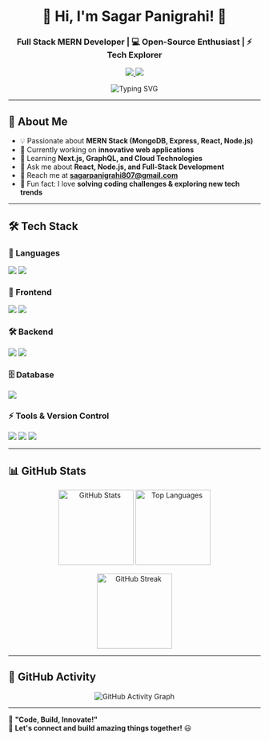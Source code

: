 <h1 align="center">👋 Hi, I'm Sagar Panigrahi! 🚀</h1>  
<h3 align="center">Full Stack MERN Developer | 💻 Open-Source Enthusiast | ⚡ Tech Explorer</h3>  

<p align="center">
  <a href="https://www.linkedin.com/in/sagar-trushna-panigrahi-079b6727a" target="_blank">
    <img src="https://img.shields.io/badge/LinkedIn-Connect-blue?style=for-the-badge&logo=linkedin&logoColor=white">
  </a>
  <a href="https://sagar-portfolio-gold.vercel.app/" target="_blank">
    <img src="https://img.shields.io/badge/Portfolio-Visit-orange?style=for-the-badge&logo=react&logoColor=white">
  </a>
</p>

<p align="center">
  <img src="https://readme-typing-svg.herokuapp.com?font=Fira+Code&duration=4000&pause=1000&color=36BCF7&center=true&vCenter=true&width=500&lines=Full+Stack+MERN+Developer;Passionate+about+Coding+and+Innovation;Building+Scalable+Web+Applications" alt="Typing SVG" />
</p>

---

## 🚀 About Me
- 💡 Passionate about **MERN Stack (MongoDB, Express, React, Node.js)**
- 🔭 Currently working on **innovative web applications**
- 🌱 Learning **Next.js, GraphQL, and Cloud Technologies**
- 💬 Ask me about **React, Node.js, and Full-Stack Development**
- 📩 Reach me at **[sagarpanigrahi807@gmail.com](mailto:sagarpanigrahi807@gmail.com)**
- 🎯 Fun fact: I love **solving coding challenges & exploring new tech trends**  

---

## 🛠️ Tech Stack  
### 🚀 Languages  
<p align="left">
  <img src="https://img.shields.io/badge/-JavaScript-F7DF1E?style=for-the-badge&logo=javascript&logoColor=black">
  <img src="https://img.shields.io/badge/-TypeScript-3178C6?style=for-the-badge&logo=typescript&logoColor=white">
</p>

### 🎨 Frontend  
<p align="left">
  <img src="https://img.shields.io/badge/-React-61DAFB?style=for-the-badge&logo=react&logoColor=black">
  <img src="https://img.shields.io/badge/-Next.js-000?style=for-the-badge&logo=nextdotjs&logoColor=white">
</p>

### 🛠️ Backend  
<p align="left">
  <img src="https://img.shields.io/badge/-Node.js-339933?style=for-the-badge&logo=node.js&logoColor=white">
  <img src="https://img.shields.io/badge/-Express-000?style=for-the-badge&logo=express&logoColor=white">
</p>

### 🗄️ Database  
<p align="left">
  <img src="https://img.shields.io/badge/-MongoDB-47A248?style=for-the-badge&logo=mongodb&logoColor=white">
</p>

### ⚡ Tools & Version Control  
<p align="left">
  <img src="https://img.shields.io/badge/-Git-F05032?style=for-the-badge&logo=git&logoColor=white">
  <img src="https://img.shields.io/badge/-GitHub-181717?style=for-the-badge&logo=github&logoColor=white">
  <img src="https://img.shields.io/badge/-VS%20Code-007ACC?style=for-the-badge&logo=visual-studio-code&logoColor=white">
</p>

---

## 📊 GitHub Stats  
<p align="center">
  <img src="https://github-readme-stats.vercel.app/api?username=SagarP-Dev&show_icons=true&theme=radical" alt="GitHub Stats" height="150px"/>
  <img src="https://github-readme-stats.vercel.app/api/top-langs/?username=SagarP-Dev&layout=compact&theme=radical" alt="Top Languages" height="150px"/>
</p>

<p align="center">
  <img src="https://github-readme-streak-stats.herokuapp.com/?user=SagarP-Dev&theme=radical" alt="GitHub Streak" height="150px"/>
</p>

---

## 🎯 GitHub Activity  
<p align="center">
  <img src="https://github-readme-activity-graph.vercel.app/graph?username=SagarP-Dev&theme=react-dark&hide_border=true&area=true" alt="GitHub Activity Graph" />
</p>

---

🚀 **"Code, Build, Innovate!"**  
🔗 **Let's connect and build amazing things together!** 😃  
